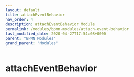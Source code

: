 ```yaml
---
layout: default
title: attachEventBehavior 
nav_order: 4
description: attachEventBehavior Module
permalink: /modules/bpmn-modules/attach-event-behavior
last_modified_date: 2020-04-27T17:54:08+0000
parent: "BPMN Modules"
grand_parent: "Modules"
---
```


# attachEventBehavior